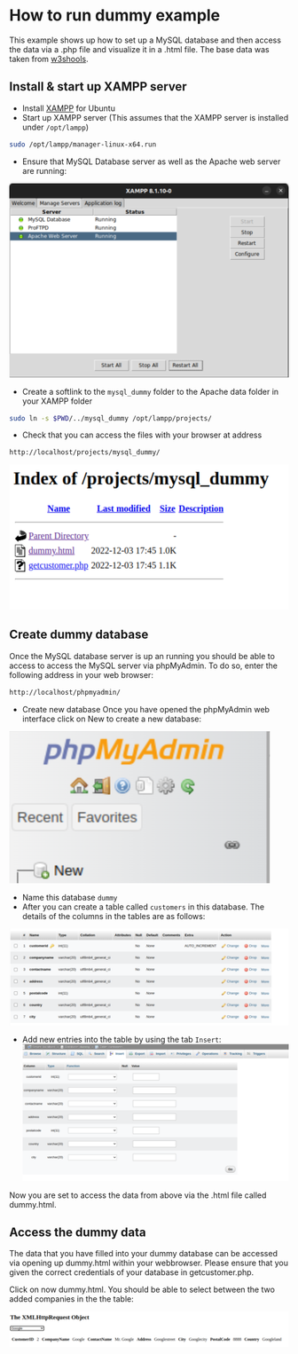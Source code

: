 # How to run dummy example

This example shows up how to set up a MySQL database and then access the data via a .php file and visualize it in a .html file. The base data was taken from [w3shools](https://www.w3schools.com/js/js_ajax_database.asp).

## Install & start up XAMPP server

- Install [XAMPP](https://phoenixnap.com/kb/how-to-install-xampp-on-ubuntu) for Ubuntu
- Start up XAMPP server (This assumes that the XAMPP server is installed under `/opt/lampp`)

```sh
sudo /opt/lampp/manager-linux-x64.run
```

- Ensure that MySQL Database server as well as the Apache web server are running:

![lammpp](images/lampp.png)

- Create a softlink to the `mysql_dummy` folder to the Apache data folder in your XAMPP folder

```sh
sudo ln -s $PWD/../mysql_dummy /opt/lampp/projects/
```

- Check that you can access the files with your browser at address

```sh
http://localhost/projects/mysql_dummy/
```

![dummy](images/dummy.png)

## Create dummy database

Once the MySQL database server is up an running you should be able to access to access the MySQL server via phpMyAdmin. To do so, enter the following address in your web browser:

```sh
http://localhost/phpmyadmin/
```

- Create new database
  Once you have opened the phpMyAdmin web interface click on New to create a new database:

![new_db](images/new_db.png)

- Name this database `dummy`
- After you can create a table called `customers` in this database. The details of the columns in the tables are as follows:

![table_details](images/table_details.png)

- Add new entries into the table by using the tab `Insert`:
  ![new_entry](images/new_entry.png)

Now you are set to access the data from above via the .html file called dummy.html.

## Access the dummy data

The data that you have filled into your dummy database can be accessed via opening up dummy.html within your webbrowser. Please ensure that you given the correct credentials of your database in getcustomer.php.

Click on now dummy.html. You should be able to select between the two added companies in the the table:

![company](images/company.png)

